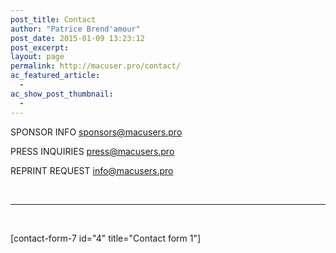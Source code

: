 ```yaml
---
post_title: Contact
author: "Patrice Brend'amour"
post_date: 2015-01-09 13:23:12
post_excerpt:
layout: page
permalink: http://macuser.pro/contact/
ac_featured_article:
  - 
ac_show_post_thumbnail:
  - 
---
```




SPONSOR INFO
<a href="mailto:sponsors@macusers.pro">s</a><a href="mailto:sponsors@macusers.pro">ponsors@macusers.pro</a>

PRESS INQUIRIES
<a href="mailto:press@macusers.pro">press@macusers.pro</a>

REPRINT REQUEST
<a href="mailto:demo@donotsend.com">i</a><a href="mailto:info@macusers.pro">nfo@macusers.pro</a>

&nbsp;

<hr />

&nbsp;

[contact-form-7 id="4" title="Contact form 1"]